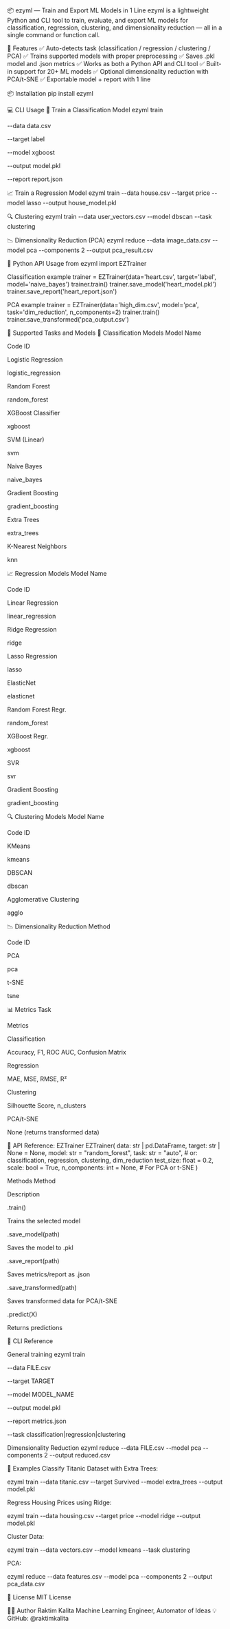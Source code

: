 📦 ezyml — Train and Export ML Models in 1 Line
ezyml is a lightweight Python and CLI tool to train, evaluate, and export ML models for classification, regression, clustering, and dimensionality reduction — all in a single command or function call.

🌟 Features
✅ Auto-detects task (classification / regression / clustering / PCA)
✅ Trains supported models with proper preprocessing
✅ Saves .pkl model and .json metrics
✅ Works as both a Python API and CLI tool
✅ Built-in support for 20+ ML models
✅ Optional dimensionality reduction with PCA/t-SNE
✅ Exportable model + report with 1 line

📦 Installation
pip install ezyml

💻 CLI Usage
🧠 Train a Classification Model
ezyml train 

--data data.csv 

--target label 

--model xgboost 

--output model.pkl 

--report report.json

📈 Train a Regression Model
ezyml train --data house.csv --target price --model lasso --output house_model.pkl

🔍 Clustering
ezyml train --data user_vectors.csv --model dbscan --task clustering

📉 Dimensionality Reduction (PCA)
ezyml reduce --data image_data.csv --model pca --components 2 --output pca_result.csv

🧪 Python API Usage
from ezyml import EZTrainer

Classification example
trainer = EZTrainer(data='heart.csv', target='label', model='naive_bayes')
trainer.train()
trainer.save_model('heart_model.pkl')
trainer.save_report('heart_report.json')

PCA example
trainer = EZTrainer(data='high_dim.csv', model='pca', task='dim_reduction', n_components=2)
trainer.train()
trainer.save_transformed('pca_output.csv')

🧰 Supported Tasks and Models
🧠 Classification Models
Model Name

Code ID

Logistic Regression

logistic_regression

Random Forest

random_forest

XGBoost Classifier

xgboost

SVM (Linear)

svm

Naive Bayes

naive_bayes

Gradient Boosting

gradient_boosting

Extra Trees

extra_trees

K-Nearest Neighbors

knn

📈 Regression Models
Model Name

Code ID

Linear Regression

linear_regression

Ridge Regression

ridge

Lasso Regression

lasso

ElasticNet

elasticnet

Random Forest Regr.

random_forest

XGBoost Regr.

xgboost

SVR

svr

Gradient Boosting

gradient_boosting

🔍 Clustering Models
Model Name

Code ID

KMeans

kmeans

DBSCAN

dbscan

Agglomerative Clustering

agglo

📉 Dimensionality Reduction
Method

Code ID

PCA

pca

t-SNE

tsne

📊 Metrics
Task

Metrics

Classification

Accuracy, F1, ROC AUC, Confusion Matrix

Regression

MAE, MSE, RMSE, R²

Clustering

Silhouette Score, n_clusters

PCA/t-SNE

None (returns transformed data)

🧠 API Reference: EZTrainer
EZTrainer(
data: str | pd.DataFrame,
target: str | None = None,
model: str = "random_forest",
task: str = "auto",  # or: classification, regression, clustering, dim_reduction
test_size: float = 0.2,
scale: bool = True,
n_components: int = None,  # For PCA or t-SNE
)

Methods
Method

Description

.train()

Trains the selected model

.save_model(path)

Saves the model to .pkl

.save_report(path)

Saves metrics/report as .json

.save_transformed(path)

Saves transformed data for PCA/t-SNE

.predict(X)

Returns predictions

🧰 CLI Reference

General training
ezyml train 

--data FILE.csv 

--target TARGET 

--model MODEL_NAME 

--output model.pkl 

--report metrics.json 

--task classification|regression|clustering

Dimensionality Reduction
ezyml reduce --data FILE.csv --model pca --components 2 --output reduced.csv

🧪 Examples
Classify Titanic Dataset with Extra Trees:

ezyml train --data titanic.csv --target Survived --model extra_trees --output model.pkl

Regress Housing Prices using Ridge:

ezyml train --data housing.csv --target price --model ridge --output model.pkl

Cluster Data:

ezyml train --data vectors.csv --model kmeans --task clustering

PCA:

ezyml reduce --data features.csv --model pca --components 2 --output pca_data.csv



📜 License
MIT License

👨‍💻 Author
Raktim Kalita
Machine Learning Engineer, Automator of Ideas 💡
GitHub: @raktimkalita